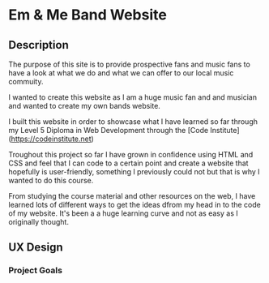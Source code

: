 # Em & Me Band Website

## Description
The purpose of this site is to provide prospective fans and music fans to have a look at what we do and what we can offer to our local music commuity.

I wanted to create this website as I am a huge music fan and and musician and wanted to create my own bands website.

I built this website in order to showcase what I have learned so far through my Level 5 Diploma in Web Development through the [Code Institute] (https://codeinstitute.net)

Troughout this project so far I have grown in confidence using HTML and CSS and feel that I can code to a certain point and create a website that hopefully is user-friendly, something I previously could not but that is why I wanted to do this course. 

From studying the course material and other resources on the web, I have learned lots of different ways to get the ideas dfrom my head in to the code of my website. It's been a a huge learning curve and not as easy as I originally thought.

## UX Design
### Project Goals

